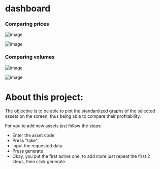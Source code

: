 # dashboard

### Comparing prices

![image](https://user-images.githubusercontent.com/48841448/86605299-e827e500-bf7c-11ea-8958-01bb3a4dd731.png)

![image](https://user-images.githubusercontent.com/48841448/86605355-faa21e80-bf7c-11ea-886a-bc772a9b3f24.png)

### Comparing volumes

![image](https://user-images.githubusercontent.com/48841448/86606176-122dd700-bf7e-11ea-9d0e-f68ba6f2eb75.png)

![image](https://user-images.githubusercontent.com/48841448/86606453-689b1580-bf7e-11ea-99f2-05a91945a508.png)

# About this project:

The objective is to be able to plot the standardized graphs of the selected assets on the screen, thus being able to compare their profitability.

For you to add new assets just follow the steps:
* Enter the asset code
* Press "take"
* input the requested data
* Press generate
* Okay, you put the first active one, to add more just repeat the first 2 steps, then click generate
